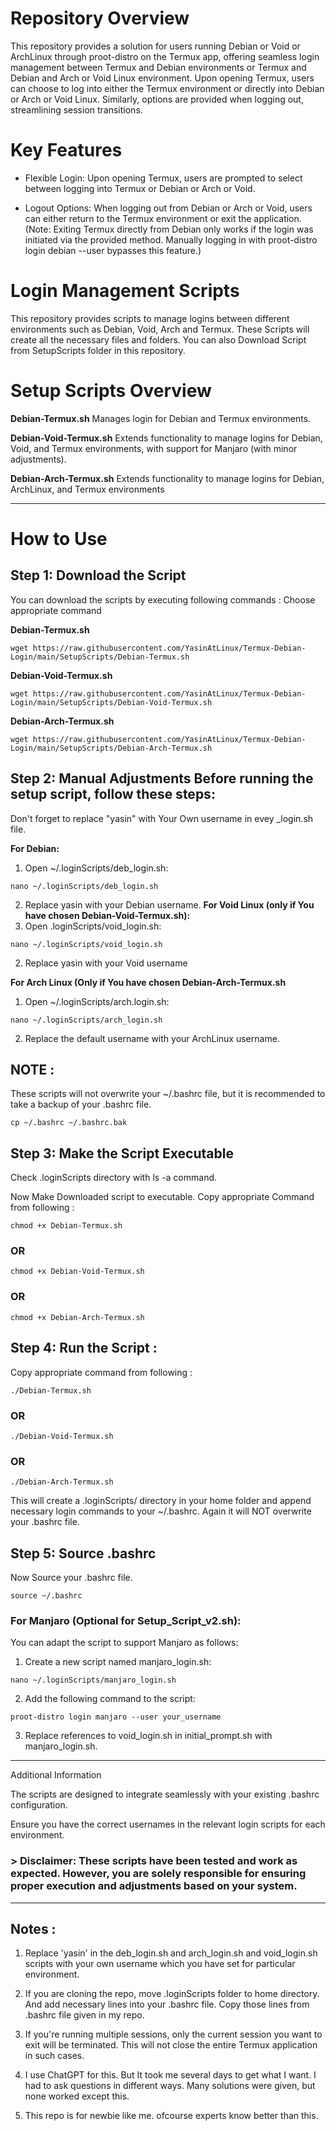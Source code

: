 # Repository Overview

This repository provides a solution for users running Debian or Void or ArchLinux through proot-distro on the Termux app, offering seamless login management between Termux and Debian environments or Termux and Debian and Arch or Void Linux environment. Upon opening Termux, users can choose to log into either the Termux environment or directly into Debian or Arch or Void Linux. Similarly, options are provided when logging out, streamlining session transitions.

# Key Features

- Flexible Login: Upon opening Termux, users are prompted to select between logging into Termux or Debian or Arch or Void. 

- Logout Options: When logging out from Debian or Arch or Void, users can either return to the Termux environment or exit the application. (Note: Exiting Termux directly from Debian only works if the login was initiated via the provided method. Manually logging in with proot-distro login debian --user <your-username> bypasses this feature.)

# Login Management Scripts

This repository provides scripts to manage logins between different environments such as Debian, Void, Arch and Termux. These Scripts will create all the necessary files and folders. You can also Download Script from SetupScripts folder in this repository.

# Setup Scripts Overview

**Debian-Termux.sh**
Manages login for Debian and Termux environments.

**Debian-Void-Termux.sh**
Extends functionality to manage logins for Debian, Void, and Termux environments, with support for Manjaro (with minor adjustments).

**Debian-Arch-Termux.sh**
Extends functionality to manage logins for Debian,
 ArchLinux, and Termux environments

---

# How to Use

## Step 1: Download the Script

You can download the scripts by executing following commands :
Choose appropriate command

**Debian-Termux.sh**

```
wget https://raw.githubusercontent.com/YasinAtLinux/Termux-Debian-Login/main/SetupScripts/Debian-Termux.sh
```

**Debian-Void-Termux.sh**

```
wget https://raw.githubusercontent.com/YasinAtLinux/Termux-Debian-Login/main/SetupScripts/Debian-Void-Termux.sh
```

**Debian-Arch-Termux.sh**

```
wget https://raw.githubusercontent.com/YasinAtLinux/Termux-Debian-Login/main/SetupScripts/Debian-Arch-Termux.sh
```
## Step 2: Manual Adjustments                                                                       Before running the setup script, follow these steps:

Don't forget to replace "yasin" with Your Own username in evey _login.sh file. 

**For Debian:**

1. Open ~/.loginScripts/deb_login.sh:

```
nano ~/.loginScripts/deb_login.sh
```                                               
2. Replace yasin with your Debian username.                                                                                                           **For Void Linux (only if You have chosen Debian-Void-Termux.sh):**  
1. Open .loginScripts/void_login.sh:

```
nano ~/.loginScripts/void_login.sh
```
2. Replace yasin with your Void username

**For Arch Linux (Only if You have chosen Debian-Arch-Termux.sh**
1. Open ~/.loginScripts/arch.login.sh:

```
nano ~/.loginScripts/arch_login.sh
```
                                                 
2. Replace the default username with your ArchLinux username.

## NOTE : 
These scripts will not overwrite your ~/.bashrc file, but it is recommended to take a backup of your .bashrc file.

```
cp ~/.bashrc ~/.bashrc.bak
```

## Step 3: Make the Script Executable
Check .loginScripts directory with ls -a command.

Now Make Downloaded script to executable. Copy appropriate Command from following :

```
chmod +x Debian-Termux.sh
```
### OR

```
chmod +x Debian-Void-Termux.sh
```
### OR

```
chmod +x Debian-Arch-Termux.sh
```

## Step 4: Run the Script :
Copy appropriate command from following :

```
./Debian-Termux.sh
```
### OR

```
./Debian-Void-Termux.sh
```
### OR

```
./Debian-Arch-Termux.sh
```

This will create a .loginScripts/ directory in your home folder and append necessary login commands to your ~/.bashrc. Again it will NOT overwrite your .bashrc file.

## Step 5: Source .bashrc
Now Source your .bashrc file.

```
source ~/.bashrc
```

### For Manjaro (Optional for Setup_Script_v2.sh):

You can adapt the script to support Manjaro as follows:

1. Create a new script named manjaro_login.sh:

```
nano ~/.loginScripts/manjaro_login.sh
```

2. Add the following command to the script:
```
proot-distro login manjaro --user your_username
```

3. Replace references to void_login.sh in initial_prompt.sh with manjaro_login.sh.


---

Additional Information

The scripts are designed to integrate seamlessly with your existing .bashrc configuration.

Ensure you have the correct usernames in the relevant login scripts for each environment.


### > Disclaimer: These scripts have been tested and work as expected. However, you are solely responsible for ensuring proper execution and adjustments based on your system.

___

## Notes :

1. Replace 'yasin' in the deb_login.sh and arch_login.sh and void_login.sh scripts with your own username which you have set for particular environment.

2. If you are cloning the repo, move .loginScripts folder to home directory. And add necessary lines into your .bashrc file. Copy those lines from .bashrc file given in my repo.

3. If you're running multiple sessions, only the current session you want to exit will be terminated. This will not close the entire Termux application in such cases.

4. I use ChatGPT for this. But It took me several days to get what I want. I had to ask questions in different ways. Many solutions were given, but none worked except this.

5. This repo is for newbie like me. ofcourse experts know better than this.
